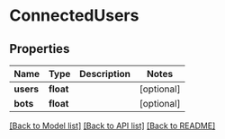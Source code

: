 # ConnectedUsers

## Properties
Name | Type | Description | Notes
------------ | ------------- | ------------- | -------------
**users** | **float** |  | [optional] 
**bots** | **float** |  | [optional] 

[[Back to Model list]](../README.md#documentation-for-models) [[Back to API list]](../README.md#documentation-for-api-endpoints) [[Back to README]](../README.md)


